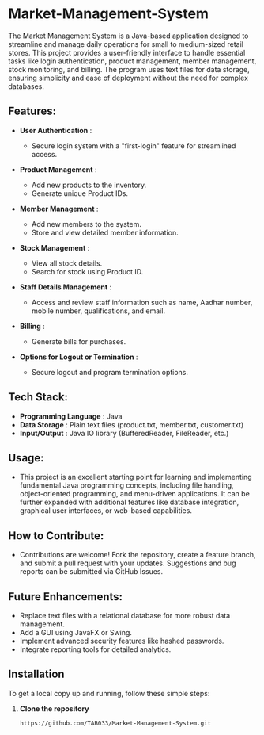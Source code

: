 # Market-Management-System

The Market Management System is a Java-based application designed to streamline and manage daily operations for small to medium-sized retail stores. This project provides a user-friendly interface to handle essential tasks like login authentication, product management, member management, stock monitoring, and billing. The program uses text files for data storage, ensuring simplicity and ease of deployment without the need for complex databases.

## Features:
- **User Authentication** :
    - Secure login system with a "first-login" feature for streamlined access.
   
- **Product Management** :
    - Add new products to the inventory.
    - Generate unique Product IDs.

- **Member Management** :
    - Add new members to the system.
    - Store and view detailed member information.

- **Stock Management** :
    - View all stock details.
    - Search for stock using Product ID.

- **Staff Details Management** :
    - Access and review staff information such as name, Aadhar number, mobile number, qualifications, and email.

- **Billing** :
    - Generate bills for purchases.
  
- **Options for Logout or Termination** :
    - Secure logout and program termination options.

## Tech Stack:
- **Programming Language** : Java
- **Data Storage** : Plain text files (product.txt, member.txt, customer.txt)
- **Input/Output** : Java IO library (BufferedReader, FileReader, etc.)

## Usage:

- This project is an excellent starting point for learning and implementing fundamental Java programming concepts, including file handling, object-oriented programming, and menu-driven applications. It can be further expanded with additional features like database integration, graphical user interfaces, or web-based capabilities.

## How to Contribute:
- Contributions are welcome! Fork the repository, create a feature branch, and submit a pull request with your updates. Suggestions and bug reports can be submitted via GitHub Issues.

## Future Enhancements:
- Replace text files with a relational database for more robust data management.
- Add a GUI using JavaFX or Swing.
- Implement advanced security features like hashed passwords.
- Integrate reporting tools for detailed analytics.

## Installation

To get a local copy up and running, follow these simple steps:

1. **Clone the repository**
   ```bash
   https://github.com/TAB033/Market-Management-System.git
